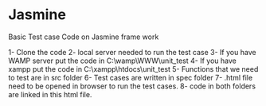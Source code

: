 Jasmine
=======

 Basic Test case Code on Jasmine frame work

1- Clone the code
2- local server needed to run the test case
3- If you have WAMP server put the code in C:\wamp\WWW\unit_test
4- If you have xampp put the code in C:\xampp\htdocs\unit_test
5- Functions that we need to test are in src folder
6- Test cases are written in spec folder
7- .html file need to be opened in browser to run the test cases. 
8- code in both folders are linked in this html file.
